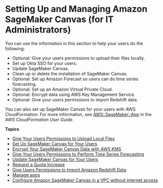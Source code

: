 # Setting Up and Managing Amazon SageMaker Canvas \(for IT Administrators\)<a name="canvas-setting-up"></a>

You can use the information in this section to help your users do the following:
+ Optional: Give your users permissions to upload their files locally\.
+ Set up Okta SSO for your users\.
+ Update SageMaker Canvas\.
+ Clean up or delete the installation of SageMaker Canvas\.
+ Optional: Set up Amazon Forecast so users can do time series forecasting\.
+ Optional: Set up an Amazon Virtual Private Cloud\.
+ Optional: Encrypt data using AWS Key Management Service\.
+ Optional: Give your users permissions to import Redshift data\.

You can also set up SageMaker Canvas for your users with AWS CloudFormation\. For more information, see [AWS::SageMaker::App](https://docs.aws.amazon.com/AWSCloudFormation/latest/UserGuide/aws-resource-sagemaker-app.html) in the *AWS CloudFormation User Guide*\.

**Topics**
+ [Give Your Users Permissions to Upload Local Files](canvas-set-up-local-upload.md)
+ [Set Up SageMaker Canvas for Your Users](setting-up-canvas-sso.md)
+ [Encrypt Your SageMaker Canvas Data with AWS KMS](canvas-kms.md)
+ [Give Your Users Permissions to Perform Time Series Forecasting](canvas-set-up-forecast.md)
+ [Update SageMaker Canvas for Your Users](canvas-update.md)
+ [Request a Quota Increase](canvas-requesting-quota-increases.md)
+ [Give Users Permissions to Import Amazon Redshift Data](canvas-redshift-permissions.md)
+ [Manage apps](canvas-manage-apps.md)
+ [Configure Amazon SageMaker Canvas in a VPC without internet access](canvas-vpc.md)